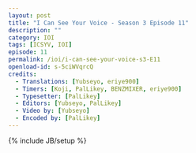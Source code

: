 ```yaml
---
layout: post
title: "I Can See Your Voice - Season 3 Episode 11"
description: ""
category: IOI
tags: [ICSYV, IOI]
episode: 11
permalink: /ioi/i-can-see-your-voice-s3-E11
openload-id: s-5ciWVqrcQ
credits:
  - Translations: [Yubseyo, eriye900]
  - Timers: [Koji, PalLikey, BENZMIXER, eriye900]
  - Typesetter: [PalLikey]
  - Editors: [Yubseyo, PalLikey]
  - Video by: [Yubseyo]
  - Encoded by: [PalLikey]
---
```

{% include JB/setup %}

